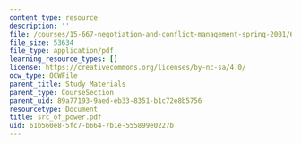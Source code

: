 ```yaml
---
content_type: resource
description: ''
file: /courses/15-667-negotiation-and-conflict-management-spring-2001/61b560e85fc7b6647b1e555899e0227b_src_of_power.pdf
file_size: 53634
file_type: application/pdf
learning_resource_types: []
license: https://creativecommons.org/licenses/by-nc-sa/4.0/
ocw_type: OCWFile
parent_title: Study Materials
parent_type: CourseSection
parent_uid: 89a77193-9aed-eb33-8351-b1c72e8b5756
resourcetype: Document
title: src_of_power.pdf
uid: 61b560e8-5fc7-b664-7b1e-555899e0227b
---
```

